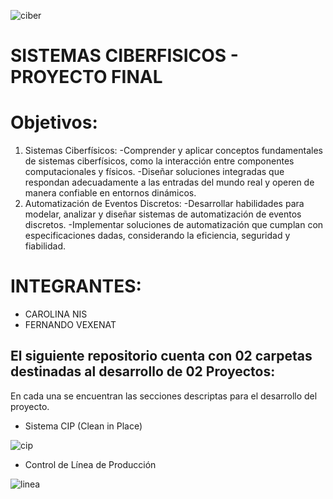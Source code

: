 ![ciber](https://github.com/fvexe82/SISTEMAS-CIBERFISICOS_PROYECTO-FINAL/assets/106171748/bfa9a017-5ba0-491d-a7ad-06b33c9c66c9)
# SISTEMAS CIBERFISICOS - PROYECTO FINAL

# Objetivos:
  1. Sistemas Ciberfísicos:
       -Comprender y aplicar conceptos fundamentales de sistemas
       ciberfísicos, como la interacción entre componentes
       computacionales y físicos.
       -Diseñar soluciones integradas que respondan adecuadamente a
       las entradas del mundo real y operen de manera confiable en
       entornos dinámicos.
  2. Automatización de Eventos Discretos:
       -Desarrollar habilidades para modelar, analizar y diseñar sistemas
       de automatización de eventos discretos.
       -Implementar soluciones de automatización que cumplan con
        especificaciones dadas, considerando la eficiencia, seguridad y
        fiabilidad.

# INTEGRANTES:
  - CAROLINA NIS
  - FERNANDO VEXENAT

## El siguiente repositorio cuenta con 02 carpetas destinadas al desarrollo de 02 Proyectos:
En cada una se encuentran las secciones descriptas para el desarrollo del proyecto.

  * Sistema CIP (Clean in Place)

![cip](https://github.com/fvexe82/SISTEMAS-CIBERFISICOS_PROYECTO-FINAL/assets/106171748/6864a44c-e7bb-4757-9be1-5a461907b76a)

  * Control de Línea de Producción

![linea](https://github.com/fvexe82/SISTEMAS-CIBERFISICOS_PROYECTO-FINAL/assets/106171748/9fc9a7b0-4256-416c-90dd-c2e42f36e7cd)





